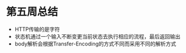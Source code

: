 # 第五周总结
* HTTP传输的是字符
* 状态机通过一个输入不断变更当前状态去执行相应的流程，最后返回输出
* body解析会根据Transfer-Encoding的方式不同而采用不同的解析方式

